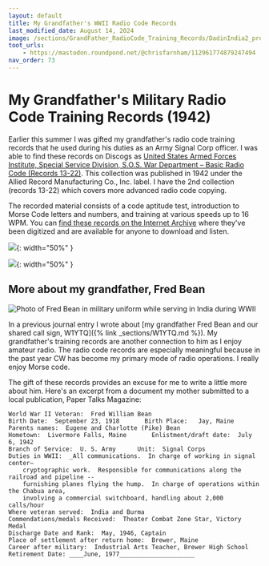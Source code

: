 ```yaml
---
layout: default
title: My Grandfather's WWII Radio Code Records
last_modified_date: August 14, 2024
image: /sections/GrandFather_RadioCode_Training_Records/DadinIndia2_preview.jpg
toot_urls:
    - https://mastodon.roundpond.net/@chrisfarnham/112961774879247494
nav_order: 73
---
```


# My Grandfather's Military Radio Code Training Records (1942)

Earlier this summer I was gifted my grandfather's radio code training records that he used during his duties as an
Army Signal Corp officer. I was able to find these records on Discogs as [United States Armed Forces Institute, Special Service Division, S.O.S. War Department – Basic Radio Code (Records 13-22)](https://www.discogs.com/release/10342953-United-States-Armed-Forces-Institute-Special-Service-Division-SOS-War-Department-Basic-Radio-Code-Re).
This collection was published in 1942 under the Allied Record Manufacturing Co., Inc. label. I have the 2nd collection (records 13-22) which covers more advanced
radio code copying.

The recorded material consists of a code aptitude test, introduction to Morse Code letters and numbers, and training at various speeds up to 16 WPM. You can [find these records on the Internet Archive](https://archive.org/details/U.S._Armed_Forces_Institute_Basic_Radio_Code_ca1942/) where they've been
digitized and are available for anyone to download and listen.


![](PXL_20240707_143056436.jpg){: width="50%" }

![](PXL_20240707_143122046.jpg){: width="50%" }

## More about my grandfather, Fred Bean

![Photo of Fred Bean in military uniform while serving in India during WWII](DadinIndia2.jpg)

In a previous journal entry I wrote about [my grandfather Fred Bean and our shared call sign, W1YTQ]({% link _sections/W1YTQ.md %}). 
My grandfather's training records are another connection to him as I enjoy
amateur radio. The radio code records are especially meaningful because in the past year CW has become my primary
mode of radio operations. I really enjoy Morse code.

The gift of these records provides an excuse for me to write a little more about him. Here's an excerpt from a document my mother
submitted to a local publication, Paper Talks Magazine:

```
World War II Veteran:  Fred William Bean
Birth Date:  September 23, 1918		  Birth Place:   Jay, Maine
Parents names:  Eugene and Charlotte (Pike) Bean
Hometown:  Livermore Falls, Maine		Enlistment/draft date:  July 6, 1942
Branch of Service:  U. S. Army		Unit:  Signal Corps
Duties in WWII:  _All communications.  In charge of working in signal center—
    cryptographic work.  Responsible for communications along the railroad and pipeline --
    furnishing planes flying the hump.  In charge of operations within the Chabua area,
    involving a commercial switchboard, handling about 2,000 calls/hour
Where veteran served:  India and Burma
Commendations/medals Received:  Theater Combat Zone Star, Victory Medal
Discharge Date and Rank:  May, 1946, Captain	
Place of settlement after return home:  Brewer, Maine
Career after military:  Industrial Arts Teacher, Brewer High School
Retirement Date: ____June, 1977_____________________
```
